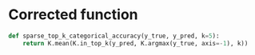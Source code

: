 # Corrected function
```python
def sparse_top_k_categorical_accuracy(y_true, y_pred, k=5):
    return K.mean(K.in_top_k(y_pred, K.argmax(y_true, axis=-1), k))
```